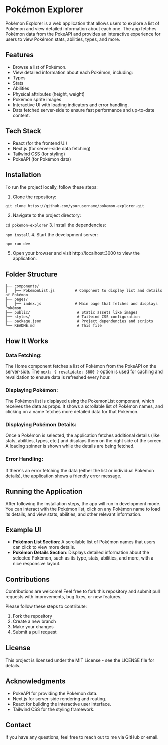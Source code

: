 # Pokémon Explorer

Pokémon Explorer is a web application that allows users to explore a list of Pokémon and view detailed information about each one. The app fetches Pokémon data from the PokeAPI and provides an interactive experience for users to view Pokémon stats, abilities, types, and more.

## Features

- Browse a list of Pokémon.
- View detailed information about each Pokémon, including:
 - Types
 - Stats
 - Abilities
 - Physical attributes (height, weight)
 - Pokémon sprite images
- Interactive UI with loading indicators and error handling.
- Data fetched server-side to ensure fast performance and up-to-date content.

## Tech Stack

- React (for the frontend UI)
- Next.js (for server-side data fetching)
- Tailwind CSS (for styling)
- PokeAPI (for Pokémon data)

## Installation

To run the project locally, follow these steps:

1. Clone the repository:

```git clone https://github.com/yourusername/pokemon-explorer.git```

2. Navigate to the project directory:

```cd pokemon-explorer```
3. Install the dependencies:


```npm install```
4. Start the development server:


```npm run dev```

5. Open your browser and visit http://localhost:3000 to view the application.

## Folder Structure

```
├── components/
│   ├── PokemonList.js         # Component to display list and details of Pokémon
├── pages/
│   ├── index.js               # Main page that fetches and displays Pokémon
├── public/                     # Static assets like images
├── styles/                     # Tailwind CSS configuration
├── package.json                # Project dependencies and scripts
└── README.md                   # This file
```

## How It Works

### Data Fetching:
The Home component fetches a list of Pokémon from the PokeAPI on the server-side. The `next: { revalidate: 3600 }` option is used for caching and revalidation to ensure data is refreshed every hour.

### Displaying Pokémon:
The Pokémon list is displayed using the PokemonList component, which receives the data as props. It shows a scrollable list of Pokémon names, and clicking on a name fetches more detailed data for that Pokémon.

### Displaying Pokémon Details:
Once a Pokémon is selected, the application fetches additional details (like stats, abilities, types, etc.) and displays them on the right side of the screen. A loading spinner is shown while the details are being fetched.

### Error Handling:
If there's an error fetching the data (either the list or individual Pokémon details), the application shows a friendly error message.

## Running the Application

After following the installation steps, the app will run in development mode. You can interact with the Pokémon list, click on any Pokémon name to load its details, and view stats, abilities, and other relevant information.

## Example UI

- **Pokémon List Section**: A scrollable list of Pokémon names that users can click to view more details.
- **Pokémon Details Section**: Displays detailed information about the selected Pokémon, such as its type, stats, abilities, and more, with a nice responsive layout.

## Contributions

Contributions are welcome! Feel free to fork this repository and submit pull requests with improvements, bug fixes, or new features.

Please follow these steps to contribute:

1. Fork the repository
2. Create a new branch
3. Make your changes
4. Submit a pull request

## License

This project is licensed under the MIT License - see the LICENSE file for details.

## Acknowledgments

- PokeAPI for providing the Pokémon data.
- Next.js for server-side rendering and routing.
- React for building the interactive user interface.
- Tailwind CSS for the styling framework.

## Contact

If you have any questions, feel free to reach out to me via GitHub or email.